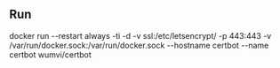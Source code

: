 ## Run
docker run --restart always -ti -d -v ssl:/etc/letsencrypt/ -p 443:443 -v /var/run/docker.sock:/var/run/docker.sock --hostname certbot --name certbot wumvi/certbot